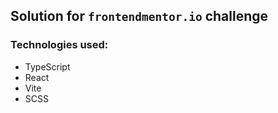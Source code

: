 ## Solution for `frontendmentor.io` challenge

### Technologies used:
- TypeScript
- React
- Vite
- SCSS
